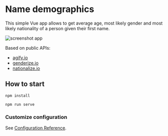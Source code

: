 # Name demographics

This simple Vue app allows to get average age, most likely gender and most likely nationality of a person given their first name.

![screenshot app](https://iili.io/hhyOAu.png)

Based on public APIs:

- [agify.io](https://agify.io/)
- [genderize.io](https://genderize.io/)
- [nationalize.io](https://nationalize.io/)

## How to start

```
npm install

npm run serve
```

### Customize configuration

See [Configuration Reference](https://cli.vuejs.org/config/).
